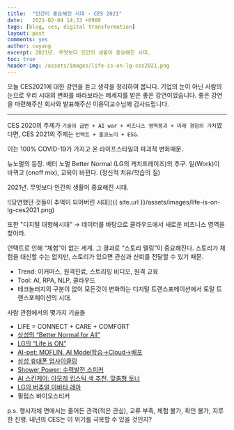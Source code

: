 ```yaml
---
title:  "인간이 중요해진 시대 - CES 2021"
date:   2021-02-04 14;33 +0900
tags: [blog, ces, digital transformation]
layout: post
comments: yes
author: cwyang
excerpt: 2021년. 무엇보다 인간의 생활이 중요해진 시대.
toc: true
header-img: /assets/images/life-is-on-lg-ces2021.png
---
```

오늘 CES2021에 대한 강연을 듣고 생각을 정리하여 봅니다. 기업의 눈이 아닌 사람의 눈으로 우리 시대의 변화를 바라보라는 메세지를 받은 좋은 강연이었습니다. 좋은 강연을 마련해주신 회사와 발표해주신 이용덕교수님께 감사드립니다.

***

CES 2020의 주제가 `기술의 급변 + AI war + 비즈니스 영역붕괴 + 미래 경험의 가치`였다면,
CES 2021의 주제는 `언택트 + 홈코노미 + ESG`.
 
이는 100% COVID-19가 가지고 온 라이프스타일의 파괴적 변화때문.

뉴노멀의 등장. 베터 노멀 Better Normal (LG의 캐치프레이즈)의 추구. 일(Work)이 바뀌고 (onoff mix), 교육이 바뀐다. (정신적 치유/학습의 질)

2021년. 무엇보다 인간의 생활이 중요해진 시대.

![당연했던 것들이 추억이 되어버린 시대]({{ site.url }}/assets/images/life-is-on-lg-ces2021.png)


또한 "디지털 대항해시대” → 데이터를 바탕으로 클라우드에서 새로운 비즈니스 영역을 찾아라.

언택트로 인해 “체험”이 없는 세계.
그 결과로
“스토리 텔링”이 중요해진다.
스토리가 체험을 대신할 수는 없지만, 스토리가 있으면 관심과 신뢰를 전달할 수 있기 때문.

* Trend: 이커머스, 원격진료, 스트리밍 비디오, 원격 교육
* Tool: AI, RPA, NLP, 클라우드
* 테크놀러지의 구분이 없이 모든것이 변화하는 디지털 트랜스포메이션에서 토털 트랜스포메이션의 시대.


사람 관점에서의 몇가지 기술들
- LIFE = CONNECT + CARE + COMFORT
- [삼성의 “Better Normal for All”](https://www.youtube.com/watch?v=bQd2J-53PTU)
- [LG의 “Life is ON”](https://www.youtube.com/watch?v=Y-7coIGK7IM)
- [AI-pet: MOFLIN. AI Model학습→Cloud→배포](https://www.youtube.com/watch?v=z4rSG8f8N00)
- [삼성 휴대폰 업사이클링 ](https://www.youtube.com/watch?v=m9AL266C0lc)
- [Shower Power: 수력발전 스피커 ](https://www.youtube.com/watch?v=bNSCIuHKhro)
- [AI 스킨케어: 아모레 립스틱 색 추천, 맞춤형 토너 ](https://www.youtube.com/watch?v=OWVy_bq8VFI)
- [LG의 버추얼 아바타 레아 ](https://www.youtube.com/watch?v=Yj0R1RgyIx4)
- 필립스 바이오스티커

p.s. 행사자체 면에서는 줄어든 관객(적은 관심), 교류 부족, 체험 불가, 확인 불가, 지루한 진행.
내년의 CES는 이 위기를 극복할 수 있을 것인지?


